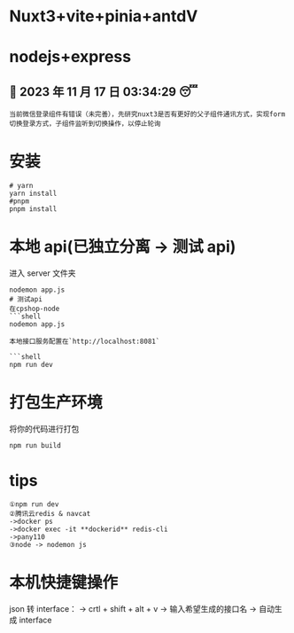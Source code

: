 # Nuxt3+vite+pinia+antdV

# nodejs+express

## :date: 2023 年 11 月 17 日 03:34:29 :sleeping:

`当前微信登录组件有错误（未完善），先研究nuxt3是否有更好的父子组件通讯方式，实现form切换登录方式，子组件监听到切换操作，以停止轮询`

# 安装

```shell
# yarn
yarn install
#pnpm
pnpm install
```

# 本地 api(已独立分离 → 测试 api)

进入 server 文件夹

````shell
nodemon app.js
# 测试api
在cpshop-node
```shell
nodemon app.js

本地接口服务配置在`http://localhost:8081`

```shell
npm run dev
````

# 打包生产环境

将你的代码进行打包

```shell
npm run build
```

# tips

```
①npm run dev
②腾讯云redis & navcat
->docker ps
->docker exec -it **dockerid** redis-cli
->pany110
③node -> nodemon js
```

# 本机快捷键操作

json 转 interface：
-> crtl + shift + alt + v
-> 输入希望生成的接口名
-> 自动生成 interface
